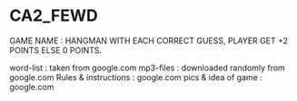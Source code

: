 # CA2_FEWD


GAME NAME : HANGMAN 
WITH EACH CORRECT GUESS, PLAYER GET +2 POINTS ELSE 0 POINTS.


word-list : taken from google.com
mp3-files : downloaded randomly from google.com
Rules & instructions : google.com
pics & idea of game : google.com
